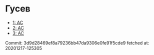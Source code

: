 # Гусев
- [1: AC](1.md)
- [2: AC](2.md)
- [3: AC](3.md)

Commit: 3d9d28469ef8a79236bb47da9306e0fe91f5cde9
 fetched at: 20201217-125305
